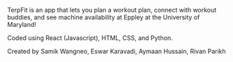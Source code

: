 TerpFit is an app that lets you plan a workout plan, connect with workout buddies, and see machine availability at Eppley at the University of Maryland!

Coded using React (Javascript), HTML, CSS, and Python.

Created by Samik Wangneo, Eswar Karavadi, Aymaan Hussain, Rivan Parikh
